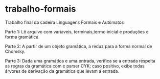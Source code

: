 # trabalho-formais
Trabalho final da cadeira Linguagens Formais e Autômatos

Parte 1:
Lê arquivo com variaveis, terminais,termo inicial e produções e forma gramática.

Parte 2:
A partir de um objeto gramática, a reduz para a forma normal de Chomsky.

Parte 3:
Dada uma gramática e uma entrada, verifica se a entrada respeita as regras da gramática com o parser CYK; caso positivo, exibe todas árvores de derivação da gramática que levam á entrada.
